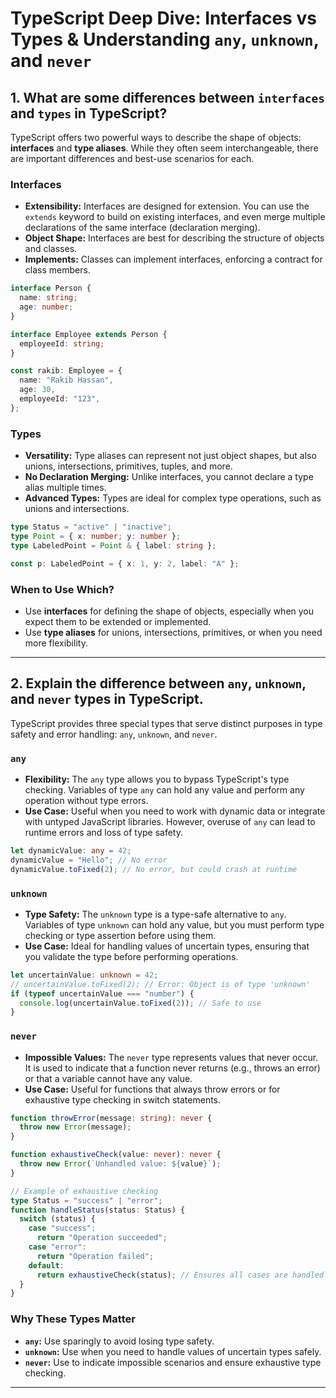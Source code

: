 # TypeScript Deep Dive: Interfaces vs Types & Understanding `any`, `unknown`, and `never`

## 1. What are some differences between `interfaces` and `types` in TypeScript?

TypeScript offers two powerful ways to describe the shape of objects: **interfaces** and **type aliases**. While they often seem interchangeable, there are important differences and best-use scenarios for each.

### Interfaces

- **Extensibility:** Interfaces are designed for extension. You can use the `extends` keyword to build on existing interfaces, and even merge multiple declarations of the same interface (declaration merging).
- **Object Shape:** Interfaces are best for describing the structure of objects and classes.
- **Implements:** Classes can implement interfaces, enforcing a contract for class members.

```typescript
interface Person {
  name: string;
  age: number;
}

interface Employee extends Person {
  employeeId: string;
}

const rakib: Employee = {
  name: "Rakib Hassan",
  age: 30,
  employeeId: "123",
};
```

### Types

- **Versatility:** Type aliases can represent not just object shapes, but also unions, intersections, primitives, tuples, and more.
- **No Declaration Merging:** Unlike interfaces, you cannot declare a type alias multiple times.
- **Advanced Types:** Types are ideal for complex type operations, such as unions and intersections.

```typescript
type Status = "active" | "inactive";
type Point = { x: number; y: number };
type LabeledPoint = Point & { label: string };

const p: LabeledPoint = { x: 1, y: 2, label: "A" };
```

### When to Use Which?

- Use **interfaces** for defining the shape of objects, especially when you expect them to be extended or implemented.
- Use **type aliases** for unions, intersections, primitives, or when you need more flexibility.

---

## 2. Explain the difference between `any`, `unknown`, and `never` types in TypeScript.

TypeScript provides three special types that serve distinct purposes in type safety and error handling: `any`, `unknown`, and `never`.

### `any`

- **Flexibility:** The `any` type allows you to bypass TypeScript's type checking. Variables of type `any` can hold any value and perform any operation without type errors.
- **Use Case:** Useful when you need to work with dynamic data or integrate with untyped JavaScript libraries. However, overuse of `any` can lead to runtime errors and loss of type safety.

```typescript
let dynamicValue: any = 42;
dynamicValue = "Hello"; // No error
dynamicValue.toFixed(2); // No error, but could crash at runtime
```

### `unknown`

- **Type Safety:** The `unknown` type is a type-safe alternative to `any`. Variables of type `unknown` can hold any value, but you must perform type checking or type assertion before using them.
- **Use Case:** Ideal for handling values of uncertain types, ensuring that you validate the type before performing operations.

```typescript
let uncertainValue: unknown = 42;
// uncertainValue.toFixed(2); // Error: Object is of type 'unknown'
if (typeof uncertainValue === "number") {
  console.log(uncertainValue.toFixed(2)); // Safe to use
}
```

### `never`

- **Impossible Values:** The `never` type represents values that never occur. It is used to indicate that a function never returns (e.g., throws an error) or that a variable cannot have any value.
- **Use Case:** Useful for functions that always throw errors or for exhaustive type checking in switch statements.

```typescript
function throwError(message: string): never {
  throw new Error(message);
}

function exhaustiveCheck(value: never): never {
  throw new Error(`Unhandled value: ${value}`);
}

// Example of exhaustive checking
type Status = "success" | "error";
function handleStatus(status: Status) {
  switch (status) {
    case "success":
      return "Operation succeeded";
    case "error":
      return "Operation failed";
    default:
      return exhaustiveCheck(status); // Ensures all cases are handled
  }
}
```

### Why These Types Matter

- **`any`:** Use sparingly to avoid losing type safety.
- **`unknown`:** Use when you need to handle values of uncertain types safely.
- **`never`:** Use to indicate impossible scenarios and ensure exhaustive type checking.

---
